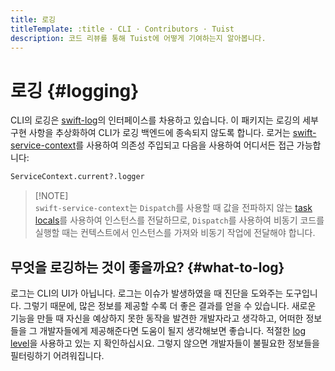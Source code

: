 ```yaml
---
title: 로깅
titleTemplate: :title · CLI · Contributors · Tuist
description: 코드 리뷰를 통해 Tuist에 어떻게 기여하는지 알아봅니다.
---
```


# 로깅 {#logging}

CLI의 로깅은 [swift-log](https://github.com/apple/swift-log)의 인터페이스를 차용하고 있습니다. 이 패키지는 로깅의 세부 구현 사항을 추상화하여 CLI가 로깅 백엔드에 종속되지 않도록 합니다. 로거는 [swift-service-context](https://github.com/apple/swift-service-context)를 사용하여 의존성 주입되고 다음을 사용하여 어디서든 접근 가능합니다:

```bash
ServiceContext.current?.logger
```

> [!NOTE]\
> `swift-service-context`는 `Dispatch`를 사용할 때 값을 전파하지 않는 [task locals](https://developer.apple.com/documentation/swift/tasklocal)를 사용하여 인스턴스를 전달하므로, `Dispatch`를 사용하여 비동기 코드를 실행할 때는 컨텍스트에서 인스턴스를 가져와 비동기 작업에 전달해야 합니다.

## 무엇을 로깅하는 것이 좋을까요? {#what-to-log}

로그는 CLI의 UI가 아닙니다. 로그는 이슈가 발생하였을 때 진단을 도와주는 도구입니다.
그렇기 때문에, 많은 정보를 제공할 수록 더 좋은 결과를 얻을 수 있습니다.
새로운 기능을 만들 때 자신을 예상하지 못한 동작을 발견한 개발자라고 생각하고, 어떠한 정보들을 그 개발자들에게 제공해준다면 도움이 될지 생각해보면 좋습니다.
적절한 [log level](https://www.swift.org/documentation/server/guides/libraries/log-levels.html)을 사용하고 있는 지 확인하십시요. 그렇지 않으면 개발자들이 불필요한 정보들을 필터링하기 어려워집니다.
